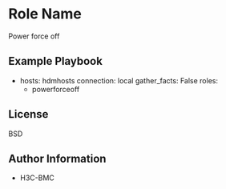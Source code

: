 Role Name
=========
Power force off

Example Playbook
----------------
- hosts: hdmhosts
  connection: local
  gather_facts: False
  roles:
    - powerforceoff

License
-------

BSD

Author Information
------------------

- H3C-BMC

